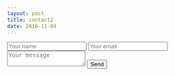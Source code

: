 ```yaml
---
layout: post
title: contact2
date: 2016-11-04
---
```

<form action="https://formspree.io/rbm@awstrol.com"
      method="POST">
    <input type="text" name="name" placeholder="Your name">
    <input type="email" name="_replyto" placeholder="Your email">
    <textarea name="message" placeholder="Your message"></textarea>
    <input type="hidden" name="_subject" value="Website contact" />
    <input type="submit" value="Send">
</form>
